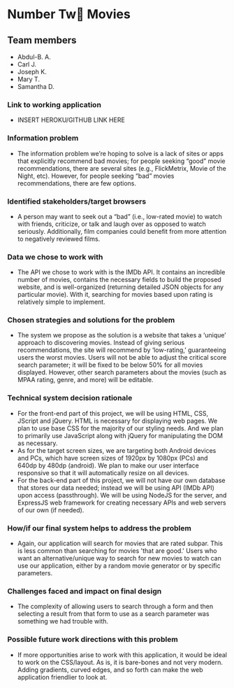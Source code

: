 # Number Tw💩 Movies
## Team members
  - Abdul-B. A.
  - Carl J.
  - Joseph K.
  - Mary T.
  - Samantha D.
### Link to working application
  - INSERT HEROKU/GITHUB LINK HERE
### Information problem
  - The information problem we’re hoping to solve is a lack of sites or apps that explicitly recommend bad movies; for people seeking “good” movie recommendations, there are several sites (e.g., FlickMetrix, Movie of the Night, etc). However, for people seeking “bad” movies recommendations, there are few options.
### Identified stakeholders/target browsers
  - A person may want to seek out a “bad” (i.e., low-rated movie) to watch with friends, criticize, or talk and laugh over as opposed to watch seriously. Additionally, film companies could benefit from more attention to negatively reviewed films.
### Data we chose to work with
  - The API we chose to work with is the IMDb API. It contains an incredible number of movies, contains the necessary fields to build the proposed website, and is well-organized (returning detailed JSON objects for any particular movie). With it, searching for movies based upon rating is relatively simple to implement.
### Chosen strategies and solutions for the problem
  - The system we propose as the solution is a website that takes a ‘unique’ approach to discovering movies. Instead of giving serious recommendations, the site will recommend by ‘low-rating,’ guaranteeing users the worst movies. Users will not be able to adjust the critical score search parameter; it will be fixed to be below 50% for all movies displayed. However, other search parameters about the movies (such as MPAA rating, genre, and more) will be editable.
### Technical system decision rationale
  - For the front-end part of this project, we will be using HTML, CSS, JScript and jQuery. HTML is necessary for displaying web pages. We plan to use base CSS for the majority of our styling needs. And we plan to primarily use JavaScript along with jQuery for manipulating the DOM as necessary.
  - As for the target screen sizes, we are targeting both Android devices and PCs, which have screen sizes of 1920px by 1080px (PCs) and 640dp by 480dp (android). We plan to make our user interface responsive so that it will automatically resize on all devices.
  - For the back-end part of this project, we will not have our own database that stores our data needed; instead we will be using API (IMDb API) upon access (passthrough). We will be using NodeJS for the server, and ExpressJS web framework for creating necessary APIs and web servers of our own (if needed).
### How/if our final system helps to address the problem
  - Again, our application will search for movies that are rated subpar. This is less common than searching for movies 'that are good.' Users who want an alternative/unique way to search for new movies to watch can use our application, either by a random movie generator or by specific parameters.
### Challenges faced and impact on final design
  - The complexity of allowing users to search through a form and then selecting a result from that form to use as a search parameter was something we had trouble with. 
### Possible future work directions with this problem
  - If more opportunities arise to work with this application, it would be ideal to work on the CSS/layout. As is, it is bare-bones and not very modern. Adding gradients, curved edges, and so forth can make the web application friendlier to look at.
